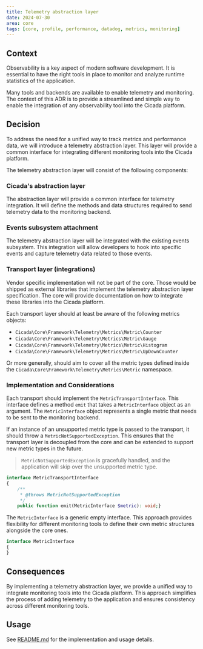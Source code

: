 ```yaml
---
title: Telemetry abstraction layer
date: 2024-07-30
area: core
tags: [core, profile, performance, datadog, metrics, monitoring]
---
```

## Context

Observability is a key aspect of modern software development. It is essential to have the right tools in place to monitor and analyze runtime statistics of the application.

Many tools and backends are available to enable telemetry and monitoring. The context of this ADR is to provide a streamlined and simple way to enable the integration of any observability tool into the Cicada platform.

## Decision

To address the need for a unified way to track metrics and performance data, we will introduce a telemetry abstraction layer. This layer will provide a common interface for integrating different monitoring tools into the Cicada platform.

The telemetry abstraction layer will consist of the following components:

### Cicada's abstraction layer

The abstraction layer will provide a common interface for telemetry integration. It will define the methods and data structures required to send telemetry data to the monitoring backend.

### Events subsystem attachment

The telemetry abstraction layer will be integrated with the existing events subsystem. This integration will allow developers to hook into specific events and capture telemetry data related to those events.

### Transport layer (integrations)

Vendor specific implementation will not be part of the core. Those would be shipped as external libraries that implement the telemetry abstraction layer specification. The core will provide documentation on how to integrate these libraries into the Cicada platform.

Each transport layer should at least be aware of the following metrics objects:
- `Cicada\Core\Framework\Telemetry\Metrics\Metric\Counter`
- `Cicada\Core\Framework\Telemetry\Metrics\Metric\Gauge`
- `Cicada\Core\Framework\Telemetry\Metrics\Metric\Histogram`
- `Cicada\Core\Framework\Telemetry\Metrics\Metric\UpDownCounter`

Or more generally, should aim to cover all the metric types defined inside the `Cicada\Core\Framework\Telemetry\Metrics\Metric` namespace.

### Implementation and Considerations

Each transport should implement the `MetricTransportInterface`. This interface defines a method `emit` that takes a `MetricInterface` object as an argument. The `MetricInterface` object represents a single metric that needs to be sent to the monitoring backend.

If an instance of an unsupported metric type is passed to the transport, it should throw a `MetricNotSupportedException`. This ensures that the transport layer is decoupled from the core and can be extended to support new metric types in the future.

> `MetricNotSupportedException` is gracefully handled, and the application will skip over the unsupported metric type. 

```php
interface MetricTransportInterface
{
    /**
     * @throws MetricNotSupportedException
     */
    public function emit(MetricInterface $metric): void;}
```

The `MetricInterface` is a generic empty interface. This approach provides flexibility for different monitoring tools to define their own metric structures alongside the core ones.

```php
interface MetricInterface
{
}
```


## Consequences

By implementing a telemetry abstraction layer, we provide a unified way to integrate monitoring tools into the Cicada platform. This approach simplifies the process of adding telemetry to the application and ensures consistency across different monitoring tools.


## Usage

See [README.md](../src/Core/Framework/Telemetry/README.md) for the implementation and usage details.
